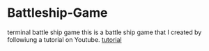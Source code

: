 # Battleship-Game
terminal battle ship game
this is a battle ship game that I created by followiung a tutorial on Youtube.
[tutorial](https://www.youtube.com/watch?v=0cZ5aXcU_oA&t=5s)
